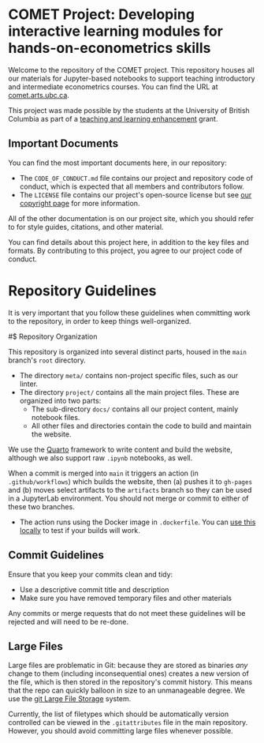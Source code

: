 # COMET Project: Developing interactive learning modules for hands-on-econometrics skills

Welcome to the repository of the COMET project.  This repository houses all our materials for Jupyter-based notebooks to support teaching introductory and intermediate econometrics courses.  You can find the URL at [comet.arts.ubc.ca](https://comet.arts.ubc.ca).

This project was made possible by the students at the University of British Columbia as part of a [teaching and learning enhancement](https://tlef.ubc.ca/) grant.

## Important Documents

You can find the most important documents here, in our repository:

- The `CODE_OF_CONDUCT.md` file contains our project and repository code of conduct, which is expected that all members and contributors follow.
- The `LICENSE` file contains our project's open-source license but see [our copyright page](https://comet.arts.ubc.ca/pages/copyright.html) for more information.

All of the other documentation is on our project site, which you should refer to for style guides, citations, and other material.

You can find details about this project here, in addition to the key files and formats.  By contributing to this project, you agree to our project code of conduct.

# Repository Guidelines

It is very important that you follow these guidelines when committing work to the repository, in order to keep things well-organized.

#$ Repository Organization

This repository is organized into several distinct parts, housed in the `main` branch's `root` directory.

* The directory `meta/` contains non-project specific files, such as our linter.
* The directory `project/` contains all the main project files.  These are organized into two parts:
  * The sub-directory `docs/` contains all our project content, mainly notebook files.
  * All other files and directories contain the code to build and maintain the website.

We use the [Quarto](https://quarto.org/) framework to write content and build the website, although we also support raw `.ipynb` notebooks, as well.

When a commit is merged into `main` it triggers an action (in `.github/workflows`) which builds the website, then (a) pushes it to `gh-pages` and (b) moves select artifacts to the `artifacts` branch so they can be used in a JupyterLab environment.  You should not merge or commit to either of these two branches.

* The action runs using the Docker image in `.dockerfile`.  You can [use this locally](https://nektosact.com/installation/index.html) to test if your builds will work.

## Commit Guidelines

Ensure that you keep your commits clean and tidy:

- Use a descriptive commit title and description
- Make sure you have removed temporary files and other materials

Any commits or merge requests that do not meet these guidelines will be rejected and will need to be re-done.

## Large Files

Large files are problematic in Git: because they are stored as binaries _any_ change to them (including inconsequential ones) creates a new version of the file, which is then stored in the repository's commit history.  This means that the repo can quickly balloon in size to an unmanageable degree.  We use the [git Large File Storage](https://git-lfs.github.com/) system.

Currently, the list of filetypes which should be automatically version controlled can be viewed in the `.gitattributes` file in the main repository.  However, you should avoid committing large files whenever possible.



